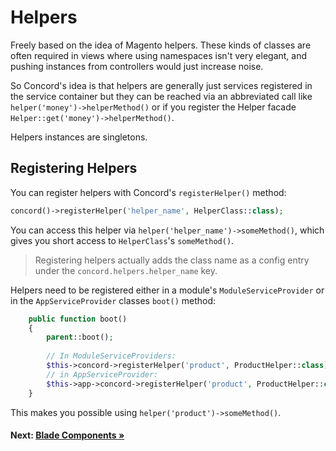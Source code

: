 # Helpers

Freely based on the idea of Magento helpers. These kinds of classes are
often required in views where using namespaces isn't very elegant, and
pushing instances from controllers would just increase noise.

So Concord's idea is that helpers are generally just services registered
in the service container but they can be reached via an abbreviated call
like `helper('money')->helperMethod()` or if you register the Helper
facade `Helper::get('money')->helperMethod()`.

Helpers instances are singletons.

## Registering Helpers

You can register helpers with Concord's `registerHelper()` method:

```php
concord()->registerHelper('helper_name', HelperClass::class);
```

You can access this helper via `helper('helper_name')->someMethod()`, which gives you short access to `HelperClass`'s `someMethod()`.

> Registering helpers actually adds the class name as a config entry under the `concord.helpers.helper_name` key.


Helpers need to be registered either in a module's `ModuleServiceProvider` or in the `AppServiceProvider` classes `boot()` method:

```php
    public function boot()
    {
        parent::boot();
        
        // In ModuleServiceProviders:
        $this->concord->registerHelper('product', ProductHelper::class);
        // in AppServiceProvider:
        $this->app->concord->registerHelper('product', ProductHelper::class);
    }
```

This makes you possible using `helper('product')->someMethod()`.


#### Next: [Blade Components &raquo;](blade-components.md)